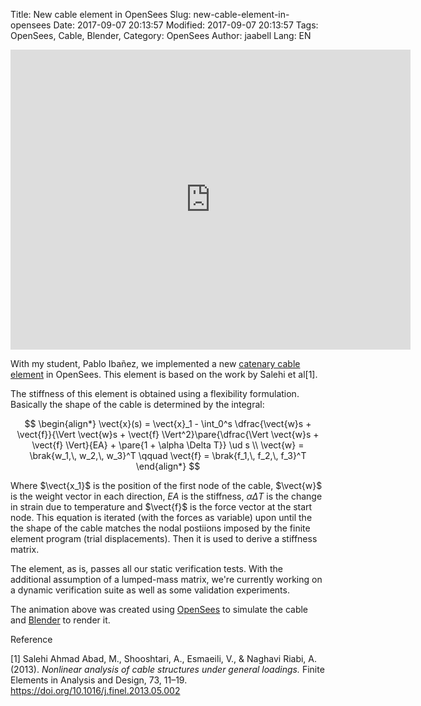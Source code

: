 Title: New cable element in OpenSees
Slug: new-cable-element-in-opensees
Date: 2017-09-07 20:13:57
Modified: 2017-09-07 20:13:57
Tags: OpenSees, Cable, Blender, 
Category: OpenSees
Author: jaabell
Lang: EN

<div class="youtube" align="left">
<iframe width="640" height="480" src="https://www.youtube.com/embed/MX_--SI_vKg" frameborder="0" allowfullscreen></iframe>
</div>


With my student, Pablo Ibañez, we implemented a new [catenary cable element](http://opensees.berkeley.edu/wiki/index.php/CatenaryCableElement) in OpenSees. This element is based on the work by Salehi et al[1].

The stiffness of this element is obtained using a flexibility formulation. Basically the shape of the cable is determined by the integral:

$$
\begin{align*}
\vect{x}(s) = \vect{x}_1 - \int_0^s \dfrac{\vect{w}s + \vect{f}}{\Vert \vect{w}s + \vect{f} \Vert^2}\pare{\dfrac{\Vert \vect{w}s + \vect{f} \Vert}{EA} + \pare{1 + \alpha \Delta T}} \ud s \\
\vect{w} = \brak{w_1,\, w_2,\, w_3}^T \qquad
\vect{f} = \brak{f_1,\, f_2,\, f_3}^T 
\end{align*}
$$

Where $\vect{x_1}$ is the position of the first node of the cable, $\vect{w}$ is the weight vector in each direction, $EA$ is the stiffness, $\alpha \Delta T$ is the change in strain due to temperature and $\vect{f}$ is the force vector at the start node. This equation is iterated (with the forces as variable) upon until the the shape of the cable matches the nodal postiions imposed by the finite element program (trial displacements). Then it is used to derive a stiffness matrix. 

The element, as is, passes all our static verification tests. With the additional assumption of a lumped-mass matrix, we're currently working on a dynamic verification suite as well as some validation experiments. 

The animation above was created using [OpenSees](http://opensees.berkeley.edu/) to simulate the cable and [Blender](http://www.blender.org) to render it. 


Reference

[1] Salehi Ahmad Abad, M., Shooshtari, A., Esmaeili, V., & Naghavi Riabi, A. (2013). *Nonlinear analysis of cable structures under general loadings.* Finite Elements in Analysis and Design, 73, 11–19. https://doi.org/10.1016/j.finel.2013.05.002